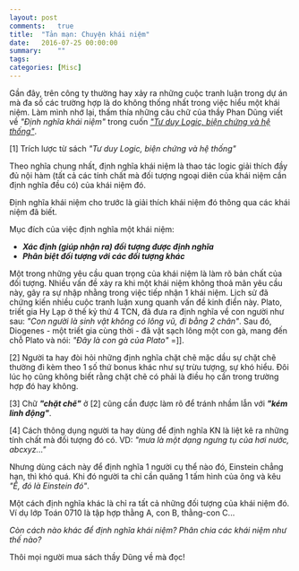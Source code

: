 ```yaml
---
layout: post
comments:   true
title:  "Tản mạn: Chuyện khái niệm"
date:   2016-07-25 00:00:00
summary:    ""
tags:	
categories: [Misc]
---
```


Gần đây, trên công ty thường hay xảy ra những cuộc tranh luận trong dự án mà đa số các trường hợp là do không thống nhất trong việc hiểu một khái niệm. Làm mình nhớ lại, thấm thía những câu chữ của thầy Phan Dũng viết về *"Định nghĩa khái niệm"* trong cuốn
<a href="https://tiki.vn/tu-duy-logic-bien-chung-va-he-thong-tap3.html">*"Tư duy Logic, biện chứng và hệ thống"*</a>.
<!--more-->

[1] Trích lược từ sách *"Tư duy Logic, biện chứng và hệ thống"*

Theo nghĩa chung nhất, định nghĩa khái niệm là thao tác logic giải thích đầy đủ nội hàm (tất cả các tính chất mà đối tượng ngoại diên của khái niệm cần định nghĩa đều có) của khái niệm đó.

Định nghĩa khái niệm cho trước là giải thích khái niệm đó thông qua các khái niệm đã biết.

Mục đích của việc định nghĩa một khái niệm:

- ***Xác định (giúp nhận ra) đối tượng được định nghĩa***
- ***Phân biệt đối tượng với các đối tượng khác***


Một trong những yêu cầu quan trọng của khái niệm là làm rõ bản chất của đối tượng. Nhiều vấn đề xảy ra khi một khái niệm không thoả mãn yêu cầu này, gây ra sự nhập nhằng trong việc tiếp nhận 1 khái niệm. Lịch sử đã chứng kiến nhiều cuộc tranh luận xung quanh vấn đề kinh điển này. Plato, triết gia Hy Lạp ở thế kỷ thứ 4 TCN, đã đưa ra định nghĩa về con người như sau: *"Con người là sinh vật không có lông vũ, đi bằng 2 chân"*. Sau đó, Diogenes - một triết gia cùng thời - đã vặt sạch lông một con gà, mang đến chỗ Plato và nói: *"Đây là con gà của Plato"* =]].


[2] Người ta hay đòi hỏi những định nghĩa chặt chẽ mặc dầu sự chặt chẽ thường đi kèm theo 1 số thứ bonus khác như sự trừu tượng, sự khó hiểu. Đôi lúc họ cũng không biết rằng chặt chẽ có phải là điều họ cần trong trường hợp đó hay không.


[3] Chữ ***"chặt chẽ"*** ở [2] cũng cần được làm rõ để tránh nhầm lẫn với ***"kém linh động"***.


[4] Cách thông dụng người ta hay dùng để định nghĩa KN là liệt kê ra những tính chất mà đối tượng đó có. VD: *"mưa là một dạng ngưng tụ của hơi nước, abcxyz..."*

Nhưng dùng cách này để định nghĩa 1 người cụ thể nào đó, Einstein chẳng hạn, thì khó quá. Khi đó người ta chỉ cần quăng 1 tấm hình của ông và kêu *"Ê, đó là Einstein đó"*.

Một cách định nghĩa khác là chỉ ra tất cả những đối tượng của khái niệm đó. Ví dụ lớp Toán 0710 là tập hợp thằng A, con B, thằng-con C...


*Còn cách nào khác để định nghĩa khái niệm? Phân chia các khái niệm như thế nào?*

Thôi mọi người mua sách thầy Dũng về mà đọc!

